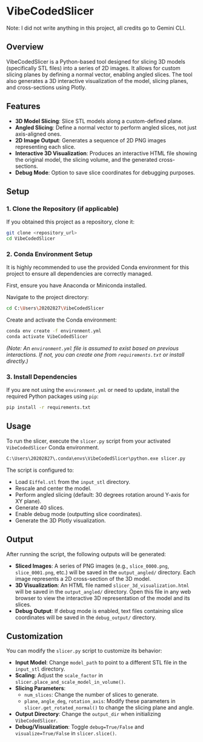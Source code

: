 # VibeCodedSlicer

Note: I did not write anything in this project, all credits go to Gemini CLI.

## Overview

VibeCodedSlicer is a Python-based tool designed for slicing 3D models (specifically STL files) into a series of 2D images. It allows for custom slicing planes by defining a normal vector, enabling angled slices. The tool also generates a 3D interactive visualization of the model, slicing planes, and cross-sections using Plotly.

## Features

- **3D Model Slicing**: Slice STL models along a custom-defined plane.
- **Angled Slicing**: Define a normal vector to perform angled slices, not just axis-aligned ones.
- **2D Image Output**: Generates a sequence of 2D PNG images representing each slice.
- **Interactive 3D Visualization**: Produces an interactive HTML file showing the original model, the slicing volume, and the generated cross-sections.
- **Debug Mode**: Option to save slice coordinates for debugging purposes.

## Setup

### 1. Clone the Repository (if applicable)

If you obtained this project as a repository, clone it:

```bash
git clone <repository_url>
cd VibeCodedSlicer
```

### 2. Conda Environment Setup

It is highly recommended to use the provided Conda environment for this project to ensure all dependencies are correctly managed.

First, ensure you have Anaconda or Miniconda installed.

Navigate to the project directory:

```bash
cd C:\Users\20202827\VibeCodedSlicer
```

Create and activate the Conda environment:

```bash
conda env create -f environment.yml
conda activate VibeCodedSlicer
```

*(Note: An `environment.yml` file is assumed to exist based on previous interactions. If not, you can create one from `requirements.txt` or install directly.)*

### 3. Install Dependencies

If you are not using the `environment.yml` or need to update, install the required Python packages using `pip`:

```bash
pip install -r requirements.txt
```

## Usage

To run the slicer, execute the `slicer.py` script from your activated `VibeCodedSlicer` Conda environment.

```bash
C:\Users\20202827\.conda\envs\VibeCodedSlicer\python.exe slicer.py
```

The script is configured to:

- Load `Eiffel.stl` from the `input_stl` directory.
- Rescale and center the model.
- Perform angled slicing (default: 30 degrees rotation around Y-axis for XY plane).
- Generate 40 slices.
- Enable debug mode (outputting slice coordinates).
- Generate the 3D Plotly visualization.

## Output

After running the script, the following outputs will be generated:

- **Sliced Images**: A series of PNG images (e.g., `slice_0000.png`, `slice_0001.png`, etc.) will be saved in the `output_angled/` directory. Each image represents a 2D cross-section of the 3D model.
- **3D Visualization**: An HTML file named `slicer_3d_visualization.html` will be saved in the `output_angled/` directory. Open this file in any web browser to view the interactive 3D representation of the model and its slices.
- **Debug Output**: If debug mode is enabled, text files containing slice coordinates will be saved in the `debug_output/` directory.

## Customization

You can modify the `slicer.py` script to customize its behavior:

- **Input Model**: Change `model_path` to point to a different STL file in the `input_stl` directory.
- **Scaling**: Adjust the `scale_factor` in `slicer.place_and_scale_model_in_volume()`.
- **Slicing Parameters**:
  - `num_slices`: Change the number of slices to generate.
  - `plane`, `angle_deg`, `rotation_axis`: Modify these parameters in `slicer.get_rotated_normal()` to change the slicing plane and angle.
- **Output Directory**: Change the `output_dir` when initializing `VibeCodedSlicer`.
- **Debug/Visualization**: Toggle `debug=True/False` and `visualize=True/False` in `slicer.slice()`.
